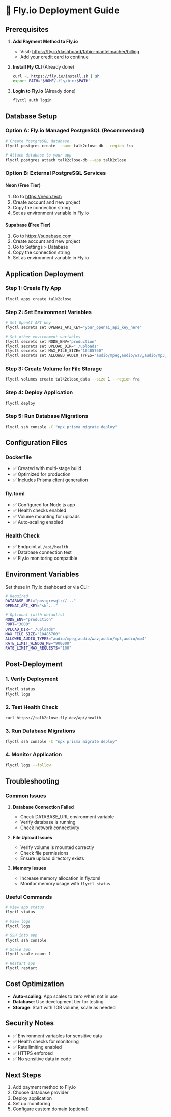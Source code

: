 # 🚀 Fly.io Deployment Guide

## Prerequisites

1. **Add Payment Method to Fly.io**
   - Visit: https://fly.io/dashboard/fabio-mantelmacher/billing
   - Add your credit card to continue

2. **Install Fly CLI** (Already done)
   ```bash
   curl -L https://fly.io/install.sh | sh
   export PATH="$HOME/.fly/bin:$PATH"
   ```

3. **Login to Fly.io** (Already done)
   ```bash
   flyctl auth login
   ```

## Database Setup

### Option A: Fly.io Managed PostgreSQL (Recommended)

```bash
# Create PostgreSQL database
flyctl postgres create --name talk2close-db --region fra

# Attach database to your app
flyctl postgres attach talk2close-db --app talk2close
```

### Option B: External PostgreSQL Services

#### Neon (Free Tier)
1. Go to https://neon.tech
2. Create account and new project
3. Copy the connection string
4. Set as environment variable in Fly.io

#### Supabase (Free Tier)
1. Go to https://supabase.com
2. Create account and new project
3. Go to Settings > Database
4. Copy the connection string
5. Set as environment variable in Fly.io

## Application Deployment

### Step 1: Create Fly App
```bash
flyctl apps create talk2close
```

### Step 2: Set Environment Variables
```bash
# Set OpenAI API key
flyctl secrets set OPENAI_API_KEY="your_openai_api_key_here"

# Set other environment variables
flyctl secrets set NODE_ENV="production"
flyctl secrets set UPLOAD_DIR="./uploads"
flyctl secrets set MAX_FILE_SIZE="10485760"
flyctl secrets set ALLOWED_AUDIO_TYPES="audio/mpeg,audio/wav,audio/mp3,audio/mp4"
```

### Step 3: Create Volume for File Storage
```bash
flyctl volumes create talk2close_data --size 1 --region fra
```

### Step 4: Deploy Application
```bash
flyctl deploy
```

### Step 5: Run Database Migrations
```bash
flyctl ssh console -C "npx prisma migrate deploy"
```

## Configuration Files

### Dockerfile
- ✅ Created with multi-stage build
- ✅ Optimized for production
- ✅ Includes Prisma client generation

### fly.toml
- ✅ Configured for Node.js app
- ✅ Health checks enabled
- ✅ Volume mounting for uploads
- ✅ Auto-scaling enabled

### Health Check
- ✅ Endpoint at `/api/health`
- ✅ Database connection test
- ✅ Fly.io monitoring compatible

## Environment Variables

Set these in Fly.io dashboard or via CLI:

```bash
# Required
DATABASE_URL="postgresql://..."
OPENAI_API_KEY="sk-..."

# Optional (with defaults)
NODE_ENV="production"
PORT="3000"
UPLOAD_DIR="./uploads"
MAX_FILE_SIZE="10485760"
ALLOWED_AUDIO_TYPES="audio/mpeg,audio/wav,audio/mp3,audio/mp4"
RATE_LIMIT_WINDOW_MS="900000"
RATE_LIMIT_MAX_REQUESTS="100"
```

## Post-Deployment

### 1. Verify Deployment
```bash
flyctl status
flyctl logs
```

### 2. Test Health Check
```bash
curl https://talk2close.fly.dev/api/health
```

### 3. Run Database Migrations
```bash
flyctl ssh console -C "npx prisma migrate deploy"
```

### 4. Monitor Application
```bash
flyctl logs --follow
```

## Troubleshooting

### Common Issues

1. **Database Connection Failed**
   - Check DATABASE_URL environment variable
   - Verify database is running
   - Check network connectivity

2. **File Upload Issues**
   - Verify volume is mounted correctly
   - Check file permissions
   - Ensure upload directory exists

3. **Memory Issues**
   - Increase memory allocation in fly.toml
   - Monitor memory usage with `flyctl status`

### Useful Commands

```bash
# View app status
flyctl status

# View logs
flyctl logs

# SSH into app
flyctl ssh console

# Scale app
flyctl scale count 1

# Restart app
flyctl restart
```

## Cost Optimization

- **Auto-scaling**: App scales to zero when not in use
- **Database**: Use development tier for testing
- **Storage**: Start with 1GB volume, scale as needed

## Security Notes

- ✅ Environment variables for sensitive data
- ✅ Health checks for monitoring
- ✅ Rate limiting enabled
- ✅ HTTPS enforced
- ✅ No sensitive data in code

## Next Steps

1. Add payment method to Fly.io
2. Choose database provider
3. Deploy application
4. Set up monitoring
5. Configure custom domain (optional) 